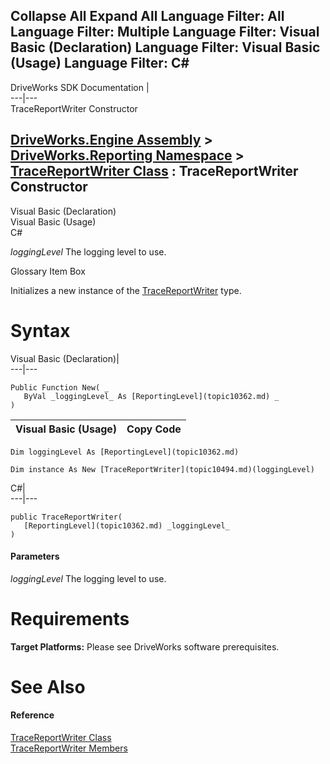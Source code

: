        

 Collapse All Expand All  Language Filter: All  Language Filter: Multiple  Language Filter: Visual Basic (Declaration) Language Filter: Visual Basic (Usage) Language Filter: C#  
---  
DriveWorks SDK Documentation  |   
---|---  
TraceReportWriter Constructor   
  
[DriveWorks.Engine Assembly](topic2156.md) > [DriveWorks.Reporting Namespace](topic10334.md) > [TraceReportWriter Class](topic10494.md) : TraceReportWriter Constructor  
---  
  
Visual Basic (Declaration)    
Visual Basic (Usage)    
C# 

_loggingLevel_
    The logging level to use.

Glossary Item Box

Initializes a new instance of the [TraceReportWriter](topic10494.md) type. 

# Syntax

Visual Basic (Declaration)|   
---|---  
      
    
    Public Function New( _
       ByVal _loggingLevel_ As [ReportingLevel](topic10362.md) _
    )  
  
Visual Basic (Usage)| Copy Code  
---|---  
      
    
    Dim loggingLevel As [ReportingLevel](topic10362.md)
     
    Dim instance As New [TraceReportWriter](topic10494.md)(loggingLevel)  
  
C#|   
---|---  
      
    
    public TraceReportWriter( 
       [ReportingLevel](topic10362.md) _loggingLevel_
    )  
  
#### Parameters

 _loggingLevel_
    The logging level to use.

# Requirements

**Target Platforms:** Please see DriveWorks software prerequisites.

# See Also

#### Reference

[TraceReportWriter Class](topic10494.md)   
[TraceReportWriter Members](topic10495.md)


